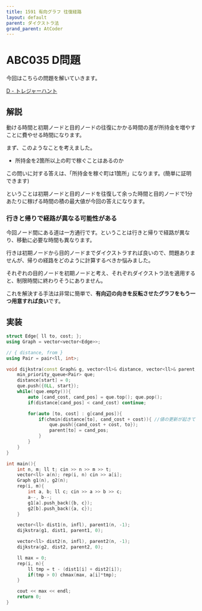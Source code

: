 ```yaml
---
title: 1591 有向グラフ 往復経路
layout: default
parent: ダイクストラ法
grand_parent: AtCoder
---
```


# ABC035 D問題
今回はこちらの問題を解いていきます。

<a href="https://atcoder.jp/contests/abc035/tasks/abc035_d" target="_blank">D - トレジャーハント</a>

## 解説
動ける時間と初期ノードと目的ノードの往復にかかる時間の差が所持金を増やすことに費やせる時間になります。

まず、このようなことを考えました。

- 所持金を2箇所以上の町で稼ぐことはあるのか

この問いに対する答えは、「所持金を稼ぐ町は1箇所」になります。(簡単に証明できます)

ということは初期ノードと目的ノードを往復して余った時間と目的ノードで1分あたりに稼げる時間の積の最大値が今回の答えになります。

### 行きと帰りで経路が異なる可能性がある

今回ノード間にある道は一方通行です。ということは行きと帰りで経路が異なり、移動に必要な時間も異なります。

行きは初期ノードから目的ノードまでダイクストラすれば良いので、問題ありませんが、帰りの経路をどのように計算するべきか悩みました。

それぞれの目的ノードを初期ノードと考え、それぞれダイクストラ法を適用すると、制限時間に終わりそうにありません。

これを解決する手法は非常に簡単で、<strong>有向辺の向きを反転させたグラフをもう一つ用意すれば良い</strong>です。

## 実装

```cpp
struct Edge{ ll to, cost; };
using Graph = vector<vector<Edge>>;

// { distance, from }
using Pair = pair<ll, int>;

void dijkstra(const Graph& g, vector<ll>& distance, vector<ll>& parent, int start){
    min_priority_queue<Pair> que;
    distance[start] = 0;
    que.push({0LL, start});
    while(!que.empty()){
        auto [cand_cost, cand_pos] = que.top(); que.pop();
        if(distance[cand_pos] < cand_cost) continue;

        for(auto [to, cost] : g[cand_pos]){
            if(chmin(distance[to], cand_cost + cost)){ //値の更新が起きている
                que.push({cand_cost + cost, to});
                parent[to] = cand_pos;
            }
        }
    }
}

int main(){
    int n, m; ll t; cin >> n >> m >> t;
    vector<ll> a(n); rep(i, n) cin >> a[i];
    Graph g1(n), g2(n);
    rep(i, m){
        int a, b; ll c; cin >> a >> b >> c;
        a--, b--;
        g1[a].push_back({b, c});
        g2[b].push_back({a, c});
    }

    vector<ll> dist1(n, infl), parent1(n, -1);
    dijkstra(g1, dist1, parent1, 0);

    vector<ll> dist2(n, infl), parent2(n, -1);
    dijkstra(g2, dist2, parent2, 0);

    ll max = 0;
    rep(i, n){
        ll tmp = t - (dist1[i] + dist2[i]);
        if(tmp > 0) chmax(max, a[i]*tmp);
    }

    cout << max << endl;
    return 0;
}
```